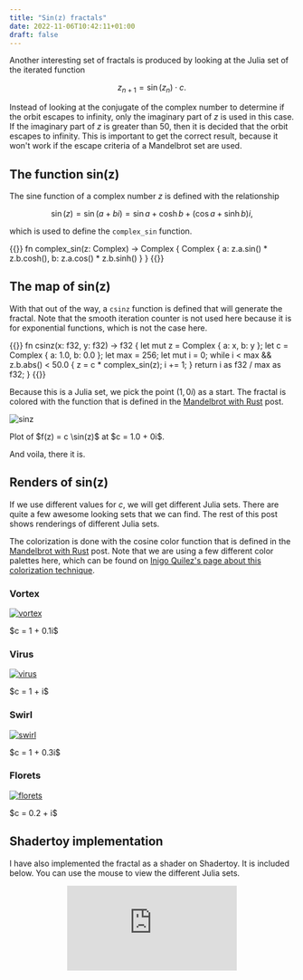 ```yaml
---
title: "Sin(z) fractals"
date: 2022-11-06T10:42:11+01:00
draft: false
---
```


Another interesting set of fractals is produced by looking at the Julia set of the iterated function

$$
z_{n+1} = \sin (z_n) \cdot c.
$$

Instead of looking at the conjugate of the complex number to determine if the orbit escapes to infinity, only the imaginary part of $z$ is used in this case. If the imaginary part of $z$ is greater than 50, then it is decided that the orbit escapes to infinity. This is important to get the correct result, because it won't work if the escape criteria of a Mandelbrot set are used.

## The function sin(z)

The sine function of a complex number $z$ is defined with the relationship

$$
\sin(z) = \sin(a + bi) = \sin a + \cosh b + (\cos a + \sinh b)i,
$$

which is used to define the `complex_sin` function.

{{<highlight rust>}}
fn complex_sin(z: Complex) -> Complex {
    Complex { 
        a: z.a.sin() * z.b.cosh(),
        b: z.a.cos() * z.b.sinh()
    }
}
{{</highlight>}}

## The map of sin(z)

With that out of the way, a `csinz` function is defined that will generate the fractal.
Note that the smooth iteration counter is not used here because it is for exponential functions, which is not the case here.

{{<highlight rust>}}
fn csinz(x: f32, y: f32) -> f32 {
    let mut z = Complex { a: x, b: y };
    let c = Complex { a: 1.0, b: 0.0 };
    let max = 256;
    let mut i = 0;
    while i < max && z.b.abs() < 50.0 {
        z = c * complex_sin(z);
        i += 1;
    }
    return i as f32 / max as f32;
}
{{</highlight>}}

Because this is a Julia set, we pick the point $(1, 0i)$ as a start. The fractal is colored with the function that is defined in the [Mandelbrot with Rust](mandelbrot-rust) post.

![sinz](/sinz.png)
<figcaption>Plot of $f(z) = c \sin(z)$ at $c = 1.0 + 0i$.</figcaption>

And voila, there it is.

## Renders of sin(z)

If we use different values for $c$, we will get different Julia sets. There are quite a few awesome looking sets that we can find. The rest of this post shows renderings of different Julia sets.

The colorization is done with the cosine color function that is defined in the [Mandelbrot with Rust](mandelbrot-rust) post. Note that we are using a few different color palettes here, which can be found on [Inigo Quilez's page about this colorization technique](https://iquilezles.org/articles/palettes/).

### Vortex

[![vortex](/vortex.png)](/vortex.png)
<figcaption>$c = 1 + 0.1i$</figcaption>

### Virus

[![virus](/virus.png)](/virus.png)
<figcaption>$c = 1 + i$</figcaption>

### Swirl

[![swirl](/swirl.png)](/swirl.png)
<figcaption>$c = 1 + 0.3i$</figcaption>

### Florets

[![florets](/florets.png)](/florets.png)
<figcaption>$c = 0.2 + i$</figcaption>

## Shadertoy implementation

I have also implemented the fractal as a shader on Shadertoy. 
It is included below.
You can use the mouse to view the different Julia sets.

<div style="text-align: center">
    <iframe frameborder="0" src="https://www.shadertoy.com/embed/ms23Dw?gui=true&t=10&paused=true&muted=false" allowfullscreen></iframe>
</div>